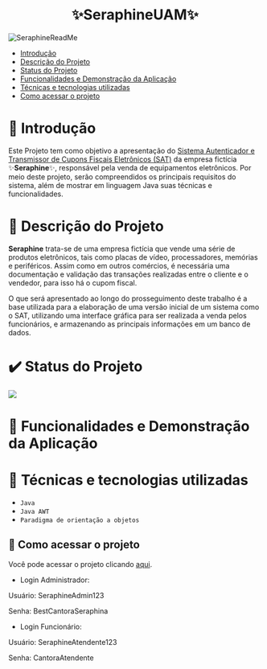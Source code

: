 ﻿<h1 align="center">✨SeraphineUAM✨</h1> 
 
![SeraphineReadMe](https://user-images.githubusercontent.com/105549948/170838957-35849cc3-ed48-443b-9c5a-2c7578ace30b.png)

* [Introdução](#Introdução)
* [Descrição do Projeto](#descrição-do-projeto)
* [Status do Projeto](#status-do-projeto)
* [Funcionalidades e Demonstração da Aplicação](#funcionalidades-e-demonstração-da-aplicação)
* [Técnicas e tecnologias utilizadas](#técnicas-e-tecnologias-utilizadas)
* [Como acessar o projeto](#como-acessar-o-projeto)

# 📘 Introdução
  Este Projeto tem como objetivo a apresentação do [Sistema Autenticador e Transmissor de Cupons Fiscais Eletrônicos (SAT)](https://portal.fazenda.sp.gov.br/servicos/sat) da empresa fictícia ✨**Seraphine**✨, responsável pela venda de equipamentos eletrônicos. Por meio deste projeto, serão compreendidos os principais requisitos do sistema, além de mostrar em linguagem Java suas técnicas e funcionalidades.

# 📖 Descrição do Projeto
  **Seraphine** trata-se de uma empresa fictícia que vende uma série de produtos eletrônicos, tais como placas de vídeo, processadores, memórias e periféricos. Assim como em outros comércios, é necessária uma documentação e validação das transações realizadas entre o cliente e o vendedor, para isso há o cupom fiscal.
<p>O que será apresentado ao longo do prosseguimento deste trabalho é a base utilizada para a elaboração de uma versão inicial de um sistema como o SAT, utilizando uma interface gráfica para ser realizada a venda pelos funcionários, e armazenando as principais informações em um banco de dados.


# ✔️ Status do Projeto
<img src="http://img.shields.io/static/v1?label=STATUS&message=EM%20DESENVOLVIMENTO&color=GREEN&style=for-the-badge"/>
</p>

# 🔧 Funcionalidades e Demonstração da Aplicação

# 🤖 Técnicas e tecnologias utilizadas

- ``Java``
- ``Java AWT``
- ``Paradigma de orientação a objetos``

## 📁 Como acessar o projeto
Você pode acessar o projeto clicando [aqui](https://github.com/RaphaelRapisardi2003/SeraphineUAM/tree/main/Projeto/SeraphineUAM).
* Login Administrador:
<p> Usuário: SeraphineAdmin123
<p> Senha: BestCantoraSeraphina
 
* Login Funcionário:
<p> Usuário: SeraphineAtendente123
<p> Senha: CantoraAtendente
